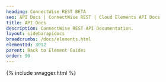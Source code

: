 ```yaml
---
heading: ConnectWise REST BETA
seo: API Docs | ConnectWise REST | Cloud Elements API Docs
title: API Docs
description: ConnectWise REST API Documentation.
layout: sidebarapidocs
breadcrumbs: /docs/elements.html
elementId: 3012
parent: Back to Element Guides
order: 90
---
```


{% include swagger.html %}

